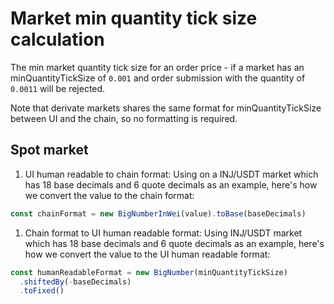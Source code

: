 # Market min quantity tick size calculation

The min market quantity tick size for an order price - if a market has an minQuantityTickSize of `0.001` and order submission with the quantity of `0.0011` will be rejected.

Note that derivate markets shares the same format for minQuantityTickSize between UI and the chain, so no formatting is required.

## Spot market

1.  UI human readable to chain format:
    Using on a INJ/USDT market which has 18 base decimals and 6 quote decimals as an example, here's how we convert the value to the chain format:

```js
const chainFormat = new BigNumberInWei(value).toBase(baseDecimals)
```

1. Chain format to UI human readable format:
   Using INJ/USDT market which has 18 base decimals and 6 quote decimals as an example, here's how we convert the value to the UI human readable format:

```js
const humanReadableFormat = new BigNumber(minQuantityTickSize)
  .shiftedBy(-baseDecimals)
  .toFixed()
```
